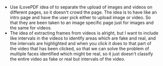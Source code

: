 - Use iLovePDF idea of to separate the upload of images and videos on different pages, so it doesn't crowd the page. The idea is to have like an intro page and have the user pick either to upload image or video. So that they are been taken to an image specific page just for images and the same for videos.
- The idea of extracting frames from videos is alright, but I want to include like intervals in the videos to identify areas which are fake and real, and the intervals are highlighted and when you click it does to that part of the video that has been clicked, so that we can solve the problem of multiple faces identified which might be real, so it just doesn't classify the entire video as fake or real but intervals of the video.

